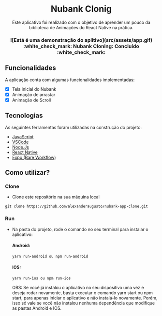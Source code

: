 <h1 align="center">Nubank Clonig</h1>
<p align="center">
Este aplicativo foi realizado com o objetivo de aprender um pouco da biblioteca de Animações do React Native na prática.
</p>

<h3 align="center"> 
  ![Está é uma demonstração do aplitivo](src/assets/app.gif)
	:white_check_mark:  Nubank Cloning: Concluído  :white_check_mark:
</h3>

## Funcionalidades
A aplicação conta com algumas funcionalidades implementadas:
- [X] Tela inicial do Nubank
- [X] Animação de arrastar
- [X] Animação de Scroll

## Tecnologias
As seguintes ferramentas foram utilizadas na construção do projeto:
- [JavaScript](https://www.javascript.com/)
- [VSCode](https://code.visualstudio.com/)
- [Node.Js](https://nodejs.org/)
- [React Native](https://reactnative.dev/)
- [Expo (Bare Workflow)](https://github.com/expo/create-react-native-app)

## Como utilizar? 

### Clone
- Clone este repositório na sua máquina local
```
git clone https://github.com/alexanderaugusto/nubank-app-clone.git
```

### Run
- Na pasta do projeto, rode o comando no seu terminal para instalar o aplicativo:

  #### Android:
  ```sh
  yarn run-android ou npm run-android 
  ```
  #### IOS: 
  ```sh
  yarn run-ios ou npm run-ios 
  ```

  OBS: Se você já instalou o aplicativo no seu dispositivo uma vez e deseja rodar novamente, basta executar o comando yarn start ou npm start, para apenas iniciar o aplicativo e não instalá-lo novamente. Porém, isso só vale se você não instalou nenhuma dependência que modifique as pastas Android e IOS.